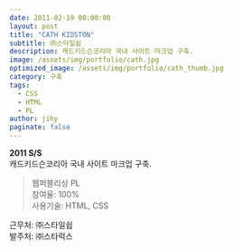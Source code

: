 ```yaml
---
date: 2011-02-19 00:00:00
layout: post
title: "CATH KIDSTON"
subtitle: ㈜스타일쉽
description: 캐드키드슨코리아 국내 사이트 마크업 구축.
image: /assets/img/portfolio/cath.jpg
optimized_image: /assets/img/portfolio/cath_thumb.jpg
category: 구축
tags:
  - CSS
  - HTML
  - PL
author: jihy
paginate: false
---
```


**2011 S/S** <br>
캐드키드슨코리아 국내 사이트 마크업 구축.

> 웹퍼블리싱 PL <br>
참여율: 100% <br>
사용기술: HTML, CSS

근무처: ㈜스타일쉽 <br>
발주처: ㈜스타럭스
